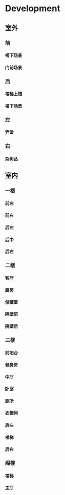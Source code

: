 # Development

## 室外  

### 前  

#### 桥下场景  

#### 门前场景

### 后 

#### 楼梯上楼   

#### 楼下场景

### 左  

#### 弄堂   

### 右  

#### 杂树丛   

## 室内  

### 一楼  

#### 前左  

#### 前右  

#### 后左   

#### 后中   

#### 后右  

### 二楼  

#### 客厅  

#### 厨房  

#### 储藏室  

#### 隔壁前  

#### 隔壁后   

### 三楼  

#### 前阳台  

#### 健身房  

#### 中厅  

#### 卧室  

#### 厕所  

#### 衣帽间   

#### 后左   

#### 楼梯   

#### 后右   

### 阁楼   

#### 楼梯  

#### 主厅   